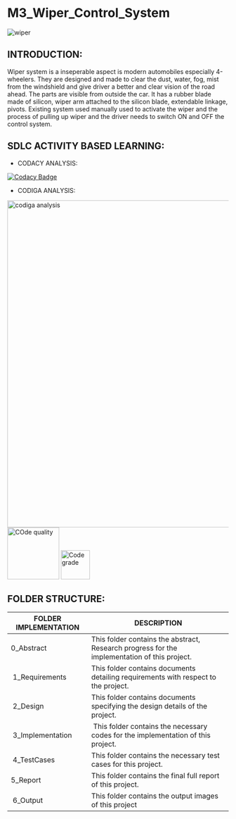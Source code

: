 # M3_Wiper_Control_System

![wiper](https://user-images.githubusercontent.com/101571637/168277342-1c88334f-2e36-494f-b66f-4cad0d07270f.gif)

<h2>INTRODUCTION:</h2>

Wiper system is a inseperable aspect is modern automobiles especially 4-wheelers. They are designed and made to clear the dust, water, fog, mist from the windshield and give driver a better and clear vision of the road ahead. The parts are visible from outside the car. It has a rubber blade made of silicon, wiper arm attached to the silicon blade, extendable linkage, pivots. Existing system used manually used to activate the wiper and the process of pulling up wiper and the driver needs to switch ON and OFF the control system.


<h2>SDLC ACTIVITY BASED LEARNING:</h2>

* CODACY ANALYSIS:

[![Codacy Badge](https://app.codacy.com/project/badge/Grade/48223813cffc4134bb419a9ab9b32096)](https://www.codacy.com/gh/Balajiramesh09/M3_Wiper_Control_System/dashboard?utm_source=github.com&amp;utm_medium=referral&amp;utm_content=Balajiramesh09/M3_Wiper_Control_System&amp;utm_campaign=Badge_Grade)

* CODIGA ANALYSIS:

<img width="743" alt="codiga analysis" src="https://user-images.githubusercontent.com/101571637/168279171-27c77368-f914-4802-a30b-58e7e73c8999.PNG">


<img width="118" alt="COde quality" src="https://user-images.githubusercontent.com/101571637/168279433-c7239046-eb17-4c4b-abb7-566ef83284b7.PNG">

<img width="66" alt="Code grade" src="https://user-images.githubusercontent.com/101571637/168279524-e8ccfad5-c310-42eb-a244-820a257e7d6d.PNG">


<h2>FOLDER STRUCTURE:</h2>

<body>
	<table>
		<thead>
			<tr>
				<th>FOLDER IMPLEMENTATION</th>
				<th>DESCRIPTION</th>
			</tr>
		</thead>
		<tbody>
			<tr>
				<td>0_Abstract&nbsp;</td>
				<td>This folder contains the abstract, Research progress for the implementation of this project.</td>
			</tr>
			<tr>
				<td>&nbsp;1_Requirements</td>
				<td>This folder contains documents detailing requirements with respect to the project.</td>
			</tr>
			<tr>
				<td>&nbsp;2_Design</td>
				<td>This folder contains documents specifying the design details of the project.</td>
			</tr>
			<tr>
				<td>&nbsp;3_Implementation</td>
				<td>&nbsp;This folder contains the necessary codes for the implementation of this project.</td>
			</tr>
			<tr>
				<td>&nbsp;4_TestCases</td>
				<td>This folder contains the necessary test cases for this project.&nbsp;</td>
			</tr>
			<tr>
				<td>5_Report&nbsp;</td>
				<td>This folder contains the final full report of this project.&nbsp;</td>
			</tr>
			<tr>
				<td>&nbsp;6_Output</td>
				<td>This folder contains the output images of this project&nbsp;</td>
			</tr>
		</tbody>
	</table>
</body>
</html>


